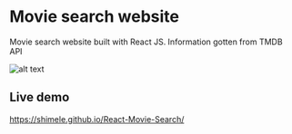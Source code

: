 # Movie search website

Movie search website built with React JS.
Information gotten from TMDB API

![alt text]()

## Live demo

https://shimele.github.io/React-Movie-Search/
